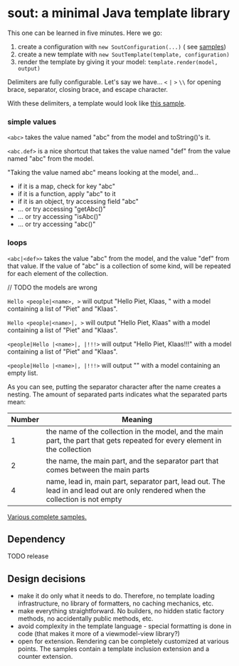# sout: a minimal Java template library

This one can be learned in five minutes. Here we go:

1. create a configuration with `new SoutConfiguration(...)` (
   see [samples](src/test/java/com/laamella/examples/ExamplesTest.java))
2. create a new template with `new SoutTemplate(template, configuration)`
3. render the template by giving it your model: `template.render(model, output)`

Delimiters are fully configurable. Let's say we have... `<` `|` `>` `\\` for opening brace, separator, closing brace,
and escape character.

With these delimiters, a template would look
like [this sample](https://github.com/matozoid/sout/blob/master/src/test/resources/templates/hello.sout).

### simple values

`<abc>` takes the value named "abc" from the model and toString()'s it.

`<abc.def>` is a nice shortcut that takes the value named "def" from the value named "abc" from the model.

"Taking the value named abc" means looking at the model, and...

- if it is a map, check for key "abc"
- if it is a function, apply "abc" to it
- if it is an object, try accessing field "abc"
- ... or try accessing "getAbc()"
- ... or try accessing "isAbc()"
- ... or try accessing "abc()"

### loops

`<abc|<def>>` takes the value "abc" from the model, and the value "def" from that value. If the value of "abc" is a
collection of some kind, <def> will be repeated for each element of the collection.

// TODO the models are wrong

`Hello <people|<name>, >` will output "Hello Piet, Klaas, " with a model containing a list of "Piet" and "Klaas".

`Hello <people|<name>|, >` will output "Hello Piet, Klaas" with a model containing a list of "Piet" and "Klaas".

`<people|Hello |<name>|, |!!!>` will output "Hello Piet, Klaas!!!" with a model containing a list of "Piet" and "Klaas".

`<people|Hello |<name>|, |!!!>` will output "" with a model containing an empty list.

As you can see, putting the separator character after the name creates a nesting. The amount of separated parts
indicates what the separated parts mean:

| Number | Meaning |
| --- |  --- |
| 1 | the name of the collection in the model, and the main part, the part that gets repeated for every element in the collection |
| 2 | the name, the main part, and the separator part that comes between the main parts |
| 4 | name, lead in, main part, separator part, lead out. The lead in and lead out are only rendered when the collection is not empty |

[Various complete samples.](src/test/java/com/laamella/examples/ExamplesTest.java)

## Dependency

TODO release

## Design decisions

- make it do only what it needs to do. Therefore, no template loading infrastructure, no library of formatters, no
  caching mechanics, etc.
- make everything straightforward. No builders, no hidden static factory methods, no accidentally public methods, etc.
- avoid complexity in the template language - special formatting is done in code (that makes it more of a viewmodel-view
  library?)
- open for extension. Rendering can be completely customized at various points. The samples contain a template inclusion
  extension and a counter extension.